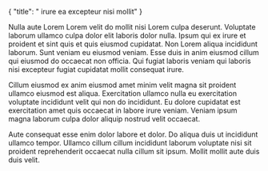{
  "title": " irure ea excepteur nisi mollit"
}

Nulla aute Lorem Lorem velit do mollit nisi Lorem culpa deserunt. Voluptate laborum ullamco culpa dolor elit laboris dolor nulla. Ipsum qui ex irure et proident et sint quis et quis eiusmod cupidatat. Non Lorem aliqua incididunt laborum. Sunt veniam eu eiusmod veniam. Esse duis in anim eiusmod cillum qui eiusmod do occaecat non officia. Qui fugiat laboris veniam qui laboris nisi excepteur fugiat cupidatat mollit consequat irure.

Cillum eiusmod ex anim eiusmod amet minim velit magna sit proident ullamco eiusmod est aliqua. Exercitation ullamco nulla eu exercitation voluptate incididunt velit qui non do incididunt. Eu dolore cupidatat est exercitation amet quis occaecat in labore irure veniam. Veniam ipsum magna laborum culpa dolor aliquip nostrud velit occaecat.

Aute consequat esse enim dolor labore et dolor. Do aliqua duis ut incididunt ullamco tempor. Ullamco cillum cillum incididunt laborum voluptate nisi sit proident reprehenderit occaecat nulla cillum sit ipsum. Mollit mollit aute duis duis velit.